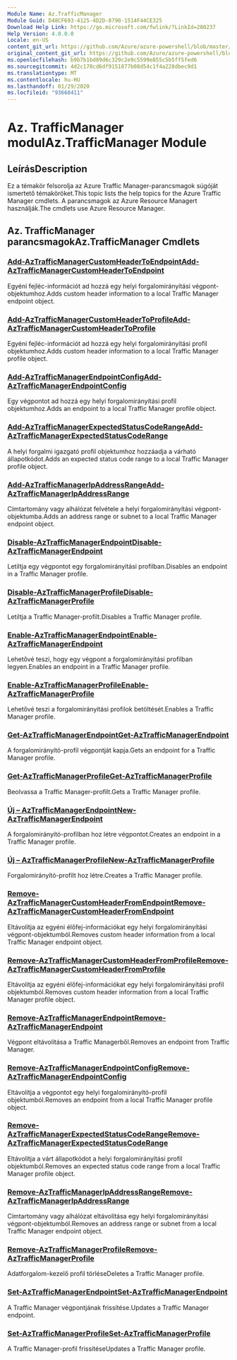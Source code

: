 ```yaml
---
Module Name: Az.TrafficManager
Module Guid: D48CF693-4125-4D2D-8790-1514F44CE325
Download Help Link: https://go.microsoft.com/fwlink/?LinkId=280237
Help Version: 4.0.0.0
Locale: en-US
content_git_url: https://github.com/Azure/azure-powershell/blob/master/src/TrafficManager/TrafficManager/help/Az.TrafficManager.md
original_content_git_url: https://github.com/Azure/azure-powershell/blob/master/src/TrafficManager/TrafficManager/help/Az.TrafficManager.md
ms.openlocfilehash: b9b7b1bd89d6c329c2e9c5599e855c5b5ff5fed6
ms.sourcegitcommit: 4d2c178cd6df9151877b08d54c1f4a228dbec9d1
ms.translationtype: MT
ms.contentlocale: hu-HU
ms.lasthandoff: 01/29/2020
ms.locfileid: "93668411"
---
```

# <span data-ttu-id="5d701-101">Az. TrafficManager modul</span><span class="sxs-lookup"><span data-stu-id="5d701-101">Az.TrafficManager Module</span></span>
## <span data-ttu-id="5d701-102">Leírás</span><span class="sxs-lookup"><span data-stu-id="5d701-102">Description</span></span>
<span data-ttu-id="5d701-103">Ez a témakör felsorolja az Azure Traffic Manager-parancsmagok súgóját ismertető témaköröket.</span><span class="sxs-lookup"><span data-stu-id="5d701-103">This topic lists the help topics for the Azure Traffic Manager cmdlets.</span></span> <span data-ttu-id="5d701-104">A parancsmagok az Azure Resource Managert használják.</span><span class="sxs-lookup"><span data-stu-id="5d701-104">The cmdlets use Azure Resource Manager.</span></span>

## <span data-ttu-id="5d701-105">Az. TrafficManager parancsmagok</span><span class="sxs-lookup"><span data-stu-id="5d701-105">Az.TrafficManager Cmdlets</span></span>
### [<span data-ttu-id="5d701-106">Add-AzTrafficManagerCustomHeaderToEndpoint</span><span class="sxs-lookup"><span data-stu-id="5d701-106">Add-AzTrafficManagerCustomHeaderToEndpoint</span></span>](Add-AzTrafficManagerCustomHeaderToEndpoint.md)
<span data-ttu-id="5d701-107">Egyéni fejléc-információt ad hozzá egy helyi forgalomirányítási végpont-objektumhoz.</span><span class="sxs-lookup"><span data-stu-id="5d701-107">Adds custom header information to a local Traffic Manager endpoint object.</span></span>

### [<span data-ttu-id="5d701-108">Add-AzTrafficManagerCustomHeaderToProfile</span><span class="sxs-lookup"><span data-stu-id="5d701-108">Add-AzTrafficManagerCustomHeaderToProfile</span></span>](Add-AzTrafficManagerCustomHeaderToProfile.md)
<span data-ttu-id="5d701-109">Egyéni fejléc-információt ad hozzá egy helyi forgalomirányítási profil objektumhoz.</span><span class="sxs-lookup"><span data-stu-id="5d701-109">Adds custom header information to a local Traffic Manager profile object.</span></span>

### [<span data-ttu-id="5d701-110">Add-AzTrafficManagerEndpointConfig</span><span class="sxs-lookup"><span data-stu-id="5d701-110">Add-AzTrafficManagerEndpointConfig</span></span>](Add-AzTrafficManagerEndpointConfig.md)
<span data-ttu-id="5d701-111">Egy végpontot ad hozzá egy helyi forgalomirányítási profil objektumhoz.</span><span class="sxs-lookup"><span data-stu-id="5d701-111">Adds an endpoint to a local Traffic Manager profile object.</span></span>

### [<span data-ttu-id="5d701-112">Add-AzTrafficManagerExpectedStatusCodeRange</span><span class="sxs-lookup"><span data-stu-id="5d701-112">Add-AzTrafficManagerExpectedStatusCodeRange</span></span>](Add-AzTrafficManagerExpectedStatusCodeRange.md)
<span data-ttu-id="5d701-113">A helyi forgalmi igazgató profil objektumhoz hozzáadja a várható állapotkódot.</span><span class="sxs-lookup"><span data-stu-id="5d701-113">Adds an expected status code range to a local Traffic Manager profile object.</span></span>

### [<span data-ttu-id="5d701-114">Add-AzTrafficManagerIpAddressRange</span><span class="sxs-lookup"><span data-stu-id="5d701-114">Add-AzTrafficManagerIpAddressRange</span></span>](Add-AzTrafficManagerIpAddressRange.md)
<span data-ttu-id="5d701-115">Címtartomány vagy alhálózat felvétele a helyi forgalomirányítási végpont-objektumba.</span><span class="sxs-lookup"><span data-stu-id="5d701-115">Adds an address range or subnet to a local Traffic Manager endpoint object.</span></span>

### [<span data-ttu-id="5d701-116">Disable-AzTrafficManagerEndpoint</span><span class="sxs-lookup"><span data-stu-id="5d701-116">Disable-AzTrafficManagerEndpoint</span></span>](Disable-AzTrafficManagerEndpoint.md)
<span data-ttu-id="5d701-117">Letiltja egy végpontot egy forgalomirányítási profilban.</span><span class="sxs-lookup"><span data-stu-id="5d701-117">Disables an endpoint in a Traffic Manager profile.</span></span>

### [<span data-ttu-id="5d701-118">Disable-AzTrafficManagerProfile</span><span class="sxs-lookup"><span data-stu-id="5d701-118">Disable-AzTrafficManagerProfile</span></span>](Disable-AzTrafficManagerProfile.md)
<span data-ttu-id="5d701-119">Letiltja a Traffic Manager-profilt.</span><span class="sxs-lookup"><span data-stu-id="5d701-119">Disables a Traffic Manager profile.</span></span>

### [<span data-ttu-id="5d701-120">Enable-AzTrafficManagerEndpoint</span><span class="sxs-lookup"><span data-stu-id="5d701-120">Enable-AzTrafficManagerEndpoint</span></span>](Enable-AzTrafficManagerEndpoint.md)
<span data-ttu-id="5d701-121">Lehetővé teszi, hogy egy végpont a forgalomirányítási profilban legyen.</span><span class="sxs-lookup"><span data-stu-id="5d701-121">Enables an endpoint in a Traffic Manager profile.</span></span>

### [<span data-ttu-id="5d701-122">Enable-AzTrafficManagerProfile</span><span class="sxs-lookup"><span data-stu-id="5d701-122">Enable-AzTrafficManagerProfile</span></span>](Enable-AzTrafficManagerProfile.md)
<span data-ttu-id="5d701-123">Lehetővé teszi a forgalomirányítási profilok betöltését.</span><span class="sxs-lookup"><span data-stu-id="5d701-123">Enables a Traffic Manager profile.</span></span>

### [<span data-ttu-id="5d701-124">Get-AzTrafficManagerEndpoint</span><span class="sxs-lookup"><span data-stu-id="5d701-124">Get-AzTrafficManagerEndpoint</span></span>](Get-AzTrafficManagerEndpoint.md)
<span data-ttu-id="5d701-125">A forgalomirányító-profil végpontját kapja.</span><span class="sxs-lookup"><span data-stu-id="5d701-125">Gets an endpoint for a Traffic Manager profile.</span></span>

### [<span data-ttu-id="5d701-126">Get-AzTrafficManagerProfile</span><span class="sxs-lookup"><span data-stu-id="5d701-126">Get-AzTrafficManagerProfile</span></span>](Get-AzTrafficManagerProfile.md)
<span data-ttu-id="5d701-127">Beolvassa a Traffic Manager-profilt.</span><span class="sxs-lookup"><span data-stu-id="5d701-127">Gets a Traffic Manager profile.</span></span>

### [<span data-ttu-id="5d701-128">Új – AzTrafficManagerEndpoint</span><span class="sxs-lookup"><span data-stu-id="5d701-128">New-AzTrafficManagerEndpoint</span></span>](New-AzTrafficManagerEndpoint.md)
<span data-ttu-id="5d701-129">A forgalomirányító-profilban hoz létre végpontot.</span><span class="sxs-lookup"><span data-stu-id="5d701-129">Creates an endpoint in a Traffic Manager profile.</span></span>

### [<span data-ttu-id="5d701-130">Új – AzTrafficManagerProfile</span><span class="sxs-lookup"><span data-stu-id="5d701-130">New-AzTrafficManagerProfile</span></span>](New-AzTrafficManagerProfile.md)
<span data-ttu-id="5d701-131">Forgalomirányító-profilt hoz létre.</span><span class="sxs-lookup"><span data-stu-id="5d701-131">Creates a Traffic Manager profile.</span></span>

### [<span data-ttu-id="5d701-132">Remove-AzTrafficManagerCustomHeaderFromEndpoint</span><span class="sxs-lookup"><span data-stu-id="5d701-132">Remove-AzTrafficManagerCustomHeaderFromEndpoint</span></span>](Remove-AzTrafficManagerCustomHeaderFromEndpoint.md)
<span data-ttu-id="5d701-133">Eltávolítja az egyéni élőfej-információkat egy helyi forgalomirányítási végpont-objektumból.</span><span class="sxs-lookup"><span data-stu-id="5d701-133">Removes custom header information from a local Traffic Manager endpoint object.</span></span>

### [<span data-ttu-id="5d701-134">Remove-AzTrafficManagerCustomHeaderFromProfile</span><span class="sxs-lookup"><span data-stu-id="5d701-134">Remove-AzTrafficManagerCustomHeaderFromProfile</span></span>](Remove-AzTrafficManagerCustomHeaderFromProfile.md)
<span data-ttu-id="5d701-135">Eltávolítja az egyéni élőfej-információkat egy helyi forgalomirányítási profil objektumból.</span><span class="sxs-lookup"><span data-stu-id="5d701-135">Removes custom header information from a local Traffic Manager profile object.</span></span>

### [<span data-ttu-id="5d701-136">Remove-AzTrafficManagerEndpoint</span><span class="sxs-lookup"><span data-stu-id="5d701-136">Remove-AzTrafficManagerEndpoint</span></span>](Remove-AzTrafficManagerEndpoint.md)
<span data-ttu-id="5d701-137">Végpont eltávolítása a Traffic Managerből.</span><span class="sxs-lookup"><span data-stu-id="5d701-137">Removes an endpoint from Traffic Manager.</span></span>

### [<span data-ttu-id="5d701-138">Remove-AzTrafficManagerEndpointConfig</span><span class="sxs-lookup"><span data-stu-id="5d701-138">Remove-AzTrafficManagerEndpointConfig</span></span>](Remove-AzTrafficManagerEndpointConfig.md)
<span data-ttu-id="5d701-139">Eltávolítja a végpontot egy helyi forgalomirányító-profil objektumból.</span><span class="sxs-lookup"><span data-stu-id="5d701-139">Removes an endpoint from a local Traffic Manager profile object.</span></span>

### [<span data-ttu-id="5d701-140">Remove-AzTrafficManagerExpectedStatusCodeRange</span><span class="sxs-lookup"><span data-stu-id="5d701-140">Remove-AzTrafficManagerExpectedStatusCodeRange</span></span>](Remove-AzTrafficManagerExpectedStatusCodeRange.md)
<span data-ttu-id="5d701-141">Eltávolítja a várt állapotkódot a helyi forgalomirányítási profil objektumból.</span><span class="sxs-lookup"><span data-stu-id="5d701-141">Removes an expected status code range from a local Traffic Manager profile object.</span></span>

### [<span data-ttu-id="5d701-142">Remove-AzTrafficManagerIpAddressRange</span><span class="sxs-lookup"><span data-stu-id="5d701-142">Remove-AzTrafficManagerIpAddressRange</span></span>](Remove-AzTrafficManagerIpAddressRange.md)
<span data-ttu-id="5d701-143">Címtartomány vagy alhálózat eltávolítása egy helyi forgalomirányítási végpont-objektumból.</span><span class="sxs-lookup"><span data-stu-id="5d701-143">Removes an address range or subnet from a local Traffic Manager endpoint object.</span></span>

### [<span data-ttu-id="5d701-144">Remove-AzTrafficManagerProfile</span><span class="sxs-lookup"><span data-stu-id="5d701-144">Remove-AzTrafficManagerProfile</span></span>](Remove-AzTrafficManagerProfile.md)
<span data-ttu-id="5d701-145">Adatforgalom-kezelő profil törlése</span><span class="sxs-lookup"><span data-stu-id="5d701-145">Deletes a Traffic Manager profile.</span></span>

### [<span data-ttu-id="5d701-146">Set-AzTrafficManagerEndpoint</span><span class="sxs-lookup"><span data-stu-id="5d701-146">Set-AzTrafficManagerEndpoint</span></span>](Set-AzTrafficManagerEndpoint.md)
<span data-ttu-id="5d701-147">A Traffic Manager végpontjának frissítése.</span><span class="sxs-lookup"><span data-stu-id="5d701-147">Updates a Traffic Manager endpoint.</span></span>

### [<span data-ttu-id="5d701-148">Set-AzTrafficManagerProfile</span><span class="sxs-lookup"><span data-stu-id="5d701-148">Set-AzTrafficManagerProfile</span></span>](Set-AzTrafficManagerProfile.md)
<span data-ttu-id="5d701-149">A Traffic Manager-profil frissítése</span><span class="sxs-lookup"><span data-stu-id="5d701-149">Updates a Traffic Manager profile.</span></span>

